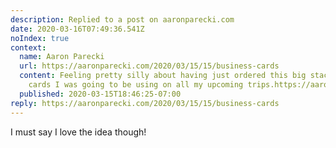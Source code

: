 ```yaml
---
description: Replied to a post on aaronparecki.com
date: 2020-03-16T07:49:36.541Z
noIndex: true
context:
  name: Aaron Parecki
  url: https://aaronparecki.com/2020/03/15/15/business-cards
  content: Feeling pretty silly about having just ordered this big stack of business
    cards I was going to be using on all my upcoming trips.https://aaronparecki.com/img/1240x0/2020/03/15/15/photo.jpg
  published: 2020-03-15T18:46:25-07:00
reply: https://aaronparecki.com/2020/03/15/15/business-cards
---
```


I must say I love the idea though!
